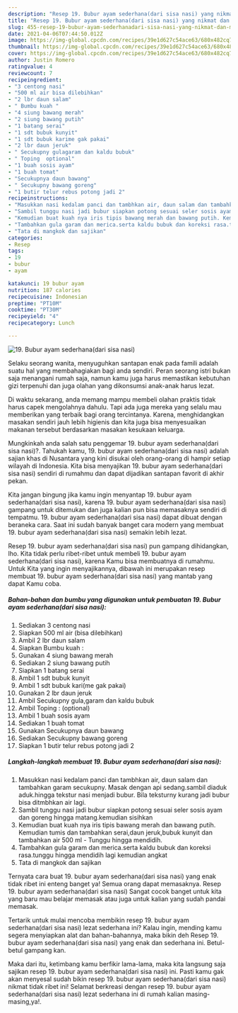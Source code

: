 ```yaml
---
description: "Resep 19. Bubur ayam sederhana(dari sisa nasi) yang nikmat dan Mudah Dibuat"
title: "Resep 19. Bubur ayam sederhana(dari sisa nasi) yang nikmat dan Mudah Dibuat"
slug: 455-resep-19-bubur-ayam-sederhanadari-sisa-nasi-yang-nikmat-dan-mudah-dibuat
date: 2021-04-06T07:44:50.012Z
image: https://img-global.cpcdn.com/recipes/39e1d627c54ace63/680x482cq70/19-bubur-ayam-sederhanadari-sisa-nasi-foto-resep-utama.jpg
thumbnail: https://img-global.cpcdn.com/recipes/39e1d627c54ace63/680x482cq70/19-bubur-ayam-sederhanadari-sisa-nasi-foto-resep-utama.jpg
cover: https://img-global.cpcdn.com/recipes/39e1d627c54ace63/680x482cq70/19-bubur-ayam-sederhanadari-sisa-nasi-foto-resep-utama.jpg
author: Justin Romero
ratingvalue: 4
reviewcount: 7
recipeingredient:
- "3 centong nasi"
- "500 ml air bisa dilebihkan"
- "2 lbr daun salam"
- " Bumbu kuah "
- "4 siung bawang merah"
- "2 siung bawang putih"
- "1 batang serai"
- "1 sdt bubuk kunyit"
- "1 sdt bubuk karime gak pakai"
- "2 lbr daun jeruk"
- " Secukupny gulagaram dan kaldu bubuk"
- " Toping  optional"
- "1 buah sosis ayam"
- "1 buah tomat"
- "Secukupnya daun bawang"
- " Secukupny bawang goreng"
- "1 butir telur rebus potong jadi 2"
recipeinstructions:
- "Masukkan nasi kedalam panci dan tambhkan air, daun salam dan tambahkan garam secukupny. Masak dengan api sedang.sambil diaduk aduk.hingga tekstur nasi menjadi bubur. Bila teksturny kurang jadi bubur bisa ditmbhkan air lagi."
- "Sambil tunggu nasi jadi bubur siapkan potong sesuai seler sosis ayam dan goreng hingga matang.kemudian sisihkan"
- "Kemudian buat kuah nya iris tipis bawang merah dan bawang putih. Kemudian tumis dan tambahkan serai,daun jeruk,bubuk kunyit dan tambahkan air 500 ml Tunggu hingga mendidih."
- "Tambahkan gula garam dan merica.serta kaldu bubuk dan koreksi rasa.tunggu hingga mendidih lagi kemudian angkat"
- "Tata di mangkok dan sajikan"
categories:
- Resep
tags:
- 19
- bubur
- ayam

katakunci: 19 bubur ayam 
nutrition: 187 calories
recipecuisine: Indonesian
preptime: "PT10M"
cooktime: "PT30M"
recipeyield: "4"
recipecategory: Lunch

---
```



![19. Bubur ayam sederhana(dari sisa nasi)](https://img-global.cpcdn.com/recipes/39e1d627c54ace63/680x482cq70/19-bubur-ayam-sederhanadari-sisa-nasi-foto-resep-utama.jpg)

Selaku seorang wanita, menyuguhkan santapan enak pada famili adalah suatu hal yang membahagiakan bagi anda sendiri. Peran seorang istri bukan saja menangani rumah saja, namun kamu juga harus memastikan kebutuhan gizi terpenuhi dan juga olahan yang dikonsumsi anak-anak harus lezat.

Di waktu  sekarang, anda memang mampu membeli olahan praktis tidak harus capek mengolahnya dahulu. Tapi ada juga mereka yang selalu mau memberikan yang terbaik bagi orang tercintanya. Karena, menghidangkan masakan sendiri jauh lebih higienis dan kita juga bisa menyesuaikan makanan tersebut berdasarkan masakan kesukaan keluarga. 



Mungkinkah anda salah satu penggemar 19. bubur ayam sederhana(dari sisa nasi)?. Tahukah kamu, 19. bubur ayam sederhana(dari sisa nasi) adalah sajian khas di Nusantara yang kini disukai oleh orang-orang di hampir setiap wilayah di Indonesia. Kita bisa menyajikan 19. bubur ayam sederhana(dari sisa nasi) sendiri di rumahmu dan dapat dijadikan santapan favorit di akhir pekan.

Kita jangan bingung jika kamu ingin menyantap 19. bubur ayam sederhana(dari sisa nasi), karena 19. bubur ayam sederhana(dari sisa nasi) gampang untuk ditemukan dan juga kalian pun bisa memasaknya sendiri di tempatmu. 19. bubur ayam sederhana(dari sisa nasi) dapat dibuat dengan beraneka cara. Saat ini sudah banyak banget cara modern yang membuat 19. bubur ayam sederhana(dari sisa nasi) semakin lebih lezat.

Resep 19. bubur ayam sederhana(dari sisa nasi) pun gampang dihidangkan, lho. Kita tidak perlu ribet-ribet untuk membeli 19. bubur ayam sederhana(dari sisa nasi), karena Kamu bisa membuatnya di rumahmu. Untuk Kita yang ingin menyajikannya, dibawah ini merupakan resep membuat 19. bubur ayam sederhana(dari sisa nasi) yang mantab yang dapat Kamu coba.

<!--inarticleads1-->

##### Bahan-bahan dan bumbu yang digunakan untuk pembuatan 19. Bubur ayam sederhana(dari sisa nasi):

1. Sediakan 3 centong nasi
1. Siapkan 500 ml air (bisa dilebihkan)
1. Ambil 2 lbr daun salam
1. Siapkan  Bumbu kuah :
1. Gunakan 4 siung bawang merah
1. Sediakan 2 siung bawang putih
1. Siapkan 1 batang serai
1. Ambil 1 sdt bubuk kunyit
1. Ambil 1 sdt bubuk kari(me gak pakai)
1. Gunakan 2 lbr daun jeruk
1. Ambil  Secukupny gula,garam dan kaldu bubuk
1. Ambil  Toping : (optional)
1. Ambil 1 buah sosis ayam
1. Sediakan 1 buah tomat
1. Gunakan Secukupnya daun bawang
1. Sediakan  Secukupny bawang goreng
1. Siapkan 1 butir telur rebus potong jadi 2




<!--inarticleads2-->

##### Langkah-langkah membuat 19. Bubur ayam sederhana(dari sisa nasi):

1. Masukkan nasi kedalam panci dan tambhkan air, daun salam dan tambahkan garam secukupny. Masak dengan api sedang.sambil diaduk aduk.hingga tekstur nasi menjadi bubur. Bila teksturny kurang jadi bubur bisa ditmbhkan air lagi.
1. Sambil tunggu nasi jadi bubur siapkan potong sesuai seler sosis ayam dan goreng hingga matang.kemudian sisihkan
1. Kemudian buat kuah nya iris tipis bawang merah dan bawang putih. Kemudian tumis dan tambahkan serai,daun jeruk,bubuk kunyit dan tambahkan air 500 ml - Tunggu hingga mendidih.
1. Tambahkan gula garam dan merica.serta kaldu bubuk dan koreksi rasa.tunggu hingga mendidih lagi kemudian angkat
1. Tata di mangkok dan sajikan




Ternyata cara buat 19. bubur ayam sederhana(dari sisa nasi) yang enak tidak ribet ini enteng banget ya! Semua orang dapat memasaknya. Resep 19. bubur ayam sederhana(dari sisa nasi) Sangat cocok banget untuk kita yang baru mau belajar memasak atau juga untuk kalian yang sudah pandai memasak.

Tertarik untuk mulai mencoba membikin resep 19. bubur ayam sederhana(dari sisa nasi) lezat sederhana ini? Kalau ingin, mending kamu segera menyiapkan alat dan bahan-bahannya, maka bikin deh Resep 19. bubur ayam sederhana(dari sisa nasi) yang enak dan sederhana ini. Betul-betul gampang kan. 

Maka dari itu, ketimbang kamu berfikir lama-lama, maka kita langsung saja sajikan resep 19. bubur ayam sederhana(dari sisa nasi) ini. Pasti kamu gak akan menyesal sudah bikin resep 19. bubur ayam sederhana(dari sisa nasi) nikmat tidak ribet ini! Selamat berkreasi dengan resep 19. bubur ayam sederhana(dari sisa nasi) lezat sederhana ini di rumah kalian masing-masing,ya!.

